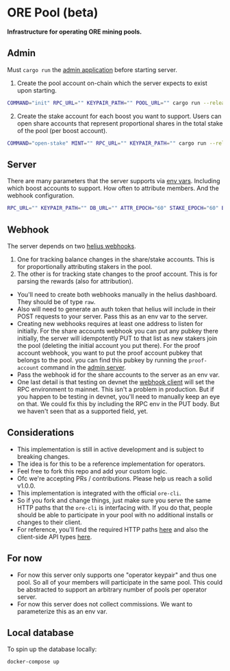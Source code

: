 # ORE Pool (beta)

**Infrastructure for operating ORE mining pools.**

## Admin
Must `cargo run` the [admin application](./admin/src/main.rs) before starting server.

1) Create the pool account on-chain which the server expects to exist upon starting.
```sh
COMMAND="init" RPC_URL="" KEYPAIR_PATH="" POOL_URL="" cargo run --release
```
2) Create the stake account for each boost you want to support. Users can open share accounts that represent proportional shares in the total stake of the pool (per boost account).
```sh
COMMAND="open-stake" MINT="" RPC_URL="" KEYPAIR_PATH="" cargo run --release
```

## Server
There are many parameters that the server supports via [env vars](./server/.env.example). 
Including which boost accounts to support. How often to attribute members. And the webhook configuration.
```sh
RPC_URL="" KEYPAIR_PATH="" DB_URL="" ATTR_EPOCH="60" STAKE_EPOCH="60" BOOST_ONE="" HELIUS_API_KEY="" HELIUS_AUTH_TOKEN="" HELIUS_WEBHOOK_ID="" HELIUS_WEBHOOK_URL="http://your-server.com/webhook/share-account" RUST_LOG=info cargo run --release
```

## Webhook
The server depends on two [helius webhooks](https://docs.helius.dev/webhooks-and-websockets/what-are-webhooks).
1) One for tracking balance changes in the share/stake accounts. This is for proportionally attributing stakers in the pool.
2) The other is for tracking state changes to the proof account. This is for parsing the rewards (also for attribution).
- You'll need to create both webhooks manually in the helius dashboard. They should be of type `raw`.
- Also will need to generate an auth token that helius will include in their POST requests to your server. Pass this as an env var to the server.
- Creating new webhooks requires at least one address to listen for initially. For the share accounts webhook you can put any pubkey there initially,
the server will idempotently PUT to that list as new stakers join the pool (deleting the initial account you put there). For the proof account webhook, you want to put the proof account pubkey that belongs to the pool.
you can find this pubkey by running the `proof-account` command in the [admin server](./admin/src/main.rs).
- Pass the webhook id for the share accounts to the server as an env var.
- One last detail is that testing on devnet the [webhook client](./server/src/webhook.rs) will set the RPC environment to mainnet. This isn't a problem in production. But if you happen to be testing in devnet, you'll need to manually keep an eye on that. We could fix this by including the RPC env in the PUT body. But we haven't seen that as a supported field, yet.


## Considerations
- This implementation is still in active development and is subject to breaking changes.
- The idea is for this to be a reference implementation for operators.
- Feel free to fork this repo and add your custom logic.
- Ofc we're accepting PRs / contributions. Please help us reach a solid v1.0.0.
- This implementation is integrated with the official `ore-cli`.
- So if you fork and change things, just make sure you serve the same HTTP paths that the `ore-cli` is interfacing with. If you do that, people should be able to participate in your pool with no additional installs or changes to their client.
- For reference, you'll find the required HTTP paths [here](./server/src/contributor.rs) and also the client-side API types [here](./types/src/lib.rs).

## For now
- For now this server only supports one "operator keypair" and thus one pool. So all of your members will participate in the same pool. This could be abstracted to support an arbitrary number of pools per operator server.
- For now this server does not collect commissions. We want to parameterize this as an env var.

## Local database
To spin up the database locally:
```
docker-compose up
```
